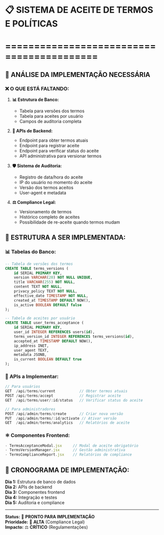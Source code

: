 # 📋 SISTEMA DE ACEITE DE TERMOS E POLÍTICAS
# ==========================================

## 🎯 **ANÁLISE DA IMPLEMENTAÇÃO NECESSÁRIA**

### ❌ **O QUE ESTÁ FALTANDO:**

1. **📊 Estrutura de Banco:**
   - Tabela para versões dos termos
   - Tabela para aceites por usuário
   - Campos de auditoria completa

2. **🔗 APIs de Backend:**
   - Endpoint para obter termos atuais
   - Endpoint para registrar aceite
   - Endpoint para verificar status do aceite
   - API administrativa para versionar termos

3. **🛡️ Sistema de Auditoria:**
   - Registro de data/hora do aceite
   - IP do usuário no momento do aceite
   - Versão dos termos aceitos
   - User-agent e metadata

4. **⚖️ Compliance Legal:**
   - Versionamento de termos
   - Histórico completo de aceites
   - Possibilidade de re-aceite quando termos mudam

## 🎯 **ESTRUTURA A SER IMPLEMENTADA:**

### 📊 **Tabelas do Banco:**

```sql
-- Tabela de versões dos termos
CREATE TABLE terms_versions (
    id SERIAL PRIMARY KEY,
    version VARCHAR(20) NOT NULL UNIQUE,
    title VARCHAR(255) NOT NULL,
    content TEXT NOT NULL,
    privacy_policy TEXT NOT NULL,
    effective_date TIMESTAMP NOT NULL,
    created_at TIMESTAMP DEFAULT NOW(),
    is_active BOOLEAN DEFAULT false
);

-- Tabela de aceites por usuário
CREATE TABLE user_terms_acceptance (
    id SERIAL PRIMARY KEY,
    user_id INTEGER REFERENCES users(id),
    terms_version_id INTEGER REFERENCES terms_versions(id),
    accepted_at TIMESTAMP DEFAULT NOW(),
    ip_address INET,
    user_agent TEXT,
    metadata JSONB,
    is_current BOOLEAN DEFAULT true
);
```

### 🔗 **APIs a Implementar:**

```javascript
// Para usuários
GET  /api/terms/current           // Obter termos atuais
POST /api/terms/accept            // Registrar aceite
GET  /api/terms/user/:id/status   // Verificar status do aceite

// Para administradores
POST /api/admin/terms/create      // Criar nova versão
PUT  /api/admin/terms/:id/activate // Ativar versão
GET  /api/admin/terms/analytics   // Relatórios de aceite
```

### ⚛️ **Componentes Frontend:**

```jsx
- TermsAcceptanceModal.jsx     // Modal de aceite obrigatório
- TermsVersionManager.jsx      // Gestão administrativa
- TermsComplianceReport.jsx    // Relatórios de compliance
```

## 📅 **CRONOGRAMA DE IMPLEMENTAÇÃO:**

**Dia 1:** Estrutura de banco de dados  
**Dia 2:** APIs de backend  
**Dia 3:** Componentes frontend  
**Dia 4:** Integração e testes  
**Dia 5:** Auditoria e compliance  

---

**Status:** 🔄 **PRONTO PARA IMPLEMENTAÇÃO**  
**Prioridade:** 🔴 **ALTA** (Compliance Legal)  
**Impacto:** ⚖️ **CRÍTICO** (Regulamentações)
